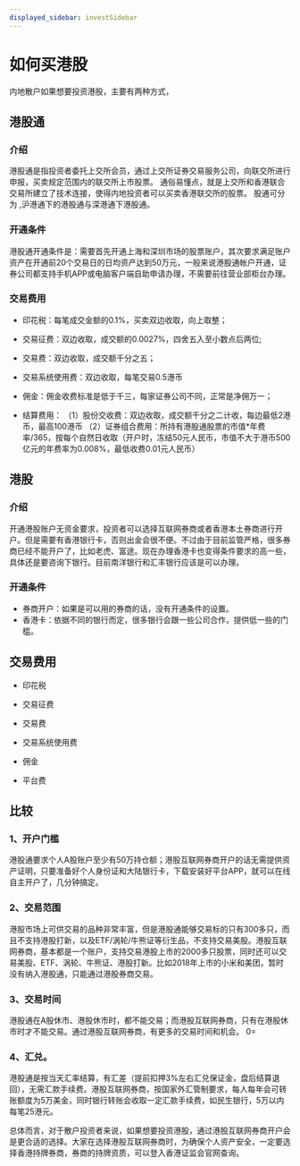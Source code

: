 ```yaml
---
displayed_sidebar: investSidebar
---
```

# 如何买港股

内地散户如果想要投资港股，主要有两种方式，

## 港股通
### 介绍
港股通是指投资者委托上交所会员，通过上交所证券交易服务公司，向联交所进行申报，买卖规定范围内的联交所上市股票。
通俗易懂点，就是上交所和香港联合交易所建立了技术连接，使得内地投资者可以买卖香港联交所的股票。
股通可分为 ,沪港通下的港股通与深港通下港股通。
### 开通条件
港股通开通条件是：需要首先开通上海和深圳市场的股票账户，其次要求满足账户资产在开通前20个交易日的日均资产达到50万元，一般来说港股通帐户开通，证券公司都支持手机APP或电脑客户端自助申请办理，不需要前往营业部柜台办理。
### 交易费用
- 印花税：每笔成交金额的0.1%，买卖双边收取，向上取整；
- 交易征费：双边收取，成交额的0.0027%，四舍五入至小数点后两位;
- 交易费：双边收取，成交额千分之五；
- 交易系统使用费：双边收取，每笔交易0.5港币

- 佣金：佣金收费标准是低于千三，每家证券公司不同，正常是净佣万一；
- 结算费用：
（1）股份交收费：双边收取，成交额千分之二计收，每边最低2港币，最高100港币
（2）证券组合费用：所持有港股通股票的市值*年费率/365，按每个自然日收取（开户时，冻结50元人民币，市值不大于港币500亿元的年费率为0.008%，最低收费0.01元人民币）

## 港股
### 介绍
开通港股账户无资金要求，投资者可以选择互联网券商或者香港本土券商进行开户。但是需要有香港银行卡，否则出金会很不便。不过由于目前监管严格，很多券商已经不能开户了，比如老虎、富途。现在办理香港卡也变得条件要求的高一些，具体还是要咨询下银行。目前南洋银行和汇丰银行应该是可以办理。
### 开通条件
- 券商开户：如果是可以用的券商的话，没有开通条件的设置。
- 香港卡：依据不同的银行而定，很多银行会跟一些公司合作，提供低一些的门槛。
## 交易费用
- 印花税
- 交易征费
- 交易费
- 交易系统使用费

- 佣金
- 平台费

## 比较

### 1、开户门槛
港股通要求个人A股账户至少有50万持仓额；港股互联网券商开户的话无需提供资产证明，只要准备好个人身份证和大陆银行卡，下载安装好平台APP，就可以在线自主开户了，几分钟搞定。
### 2、交易范围
港股市场上可供交易的品种非常丰富，但是港股通能够交易标的只有300多只，而且不支持港股打新，以及ETF/涡轮/牛熊证等衍生品，不支持交易美股。港股互联网券商，基本都是一个账户，支持交易港股上市的2000多只股票，同时还可以交易美股、ETF、涡轮、牛熊证、港股打新。比如2018年上市的小米和美团，暂时没有纳入港股通，只能通过港股券商交易。
### 3、交易时间
港股通在A股休市、港股休市时，都不能交易；而港股互联网券商，只有在港股休市时才不能交易。通过港股互联网券商，有更多的交易时间和机会。
0=
### 4、汇兑。
港股通是按当天汇率结算，有汇差（提前扣押3%左右汇兑保证金，盘后结算退回），无需汇款手续费。港股互联网券商，按国家外汇管制要求，每人每年会可转账额度为5万美金，同时银行转账会收取一定汇款手续费，如民生银行，5万以内每笔25港元。

总体而言，对于散户投资者来说，如果想要投资港股，通过港股互联网券商开户会是更合适的选择。大家在选择港股互联网券商时，为确保个人资产安全，一定要选择香港持牌券商，券商的持牌资质，可以登入香港证监会官网查询。